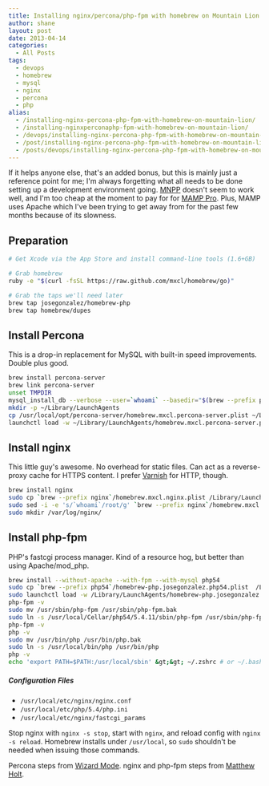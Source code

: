 ```yaml
---
title: Installing nginx/percona/php-fpm with homebrew on Mountain Lion
author: shane
layout: post
date: 2013-04-14
categories:
  - All Posts
tags:
  - devops
  - homebrew
  - mysql
  - nginx
  - percona
  - php
alias:
  - /installing-nginx-percona-php-fpm-with-homebrew-on-mountain-lion/
  - /installing-nginxperconaphp-fpm-with-homebrew-on-mountain-lion/
  - /devops/installing-nginx-percona-php-fpm-with-homebrew-on-mountain-lion/
  - /post/installing-nginx-percona-php-fpm-with-homebrew-on-mountain-lion/
  - /posts/devops/installing-nginx-percona-php-fpm-with-homebrew-on-mountain-lion/
---
```


If it helps anyone else, that's an added bonus, but this is mainly just a reference point for me; I'm always forgetting what all needs to be done setting up a development environment going. [MNPP][1] doesn't seem to work well, and I'm too cheap at the moment to pay for for [MAMP Pro][2]. Plus, MAMP uses Apache which I've been trying to get away from for the past few months because of its slowness.

<!--more-->

## Preparation

```bash
# Get Xcode via the App Store and install command-line tools (1.6+GB)

# Grab homebrew
ruby -e "$(curl -fsSL https://raw.github.com/mxcl/homebrew/go)"

# Grab the taps we'll need later
brew tap josegonzalez/homebrew-php
brew tap homebrew/dupes
```

## Install Percona

This is a drop-in replacement for MySQL with built-in speed improvements. Double plus good.

```bash
brew install percona-server
brew link percona-server
unset TMPDIR
mysql_install_db --verbose --user=`whoami` --basedir="$(brew --prefix percona-server)" --datadir=/usr/local/var/percona --tmpdir=/tmp
mkdir -p ~/Library/LaunchAgents
cp /usr/local/opt/percona-server/homebrew.mxcl.percona-server.plist ~/Library/LaunchAgents/
launchctl load -w ~/Library/LaunchAgents/homebrew.mxcl.percona-server.plist
```

## Install nginx

This little guy's awesome. No overhead for static files. Can act as a reverse-proxy cache for HTTPS content. I prefer [Varnish][3] for HTTP, though.

```bash
brew install nginx
sudo cp `brew --prefix nginx`/homebrew.mxcl.nginx.plist /Library/LaunchDaemons/
sudo sed -i -e 's/`whoami`/root/g' `brew --prefix nginx`/homebrew.mxcl.nginx.plist
sudo mkdir /var/log/nginx/
```

## Install php-fpm

PHP's fastcgi process manager. Kind of a resource hog, but better than using Apache/mod_php.

```bash
brew install --without-apache --with-fpm --with-mysql php54
sudo cp `brew --prefix php54`/homebrew-php.josegonzalez.php54.plist  /Library/LaunchAgents/
sudo launchctl load -w /Library/LaunchAgents/homebrew-php.josegonzalez.php54.plist
php-fpm -v
sudo mv /usr/sbin/php-fpm /usr/sbin/php-fpm.bak
sudo ln -s /usr/local/Cellar/php54/5.4.11/sbin/php-fpm /usr/sbin/php-fpm
php-fpm -v
php -v
sudo mv /usr/bin/php /usr/bin/php.bak
sudo ln -s /usr/local/bin/php /usr/bin/php
php -v
echo 'export PATH=$PATH:/usr/local/sbin' &gt;&gt; ~/.zshrc # or ~/.bash_profile
```

##### Configuration Files

  * `/usr/local/etc/nginx/nginx.conf`
  * `/usr/local/etc/php/5.4/php.ini`
  * `/usr/local/etc/nginx/fastcgi_params`

Stop nginx with `nginx -s stop`, start with `nginx`, and reload config with `nginx -s reload`. Homebrew installs under `/usr/local`, so `sudo` shouldn't be needed when issuing those commands.

Percona steps from [Wizard Mode][4]. nginx and php-fpm steps from [Matthew Holt][5].

 [1]: http://getmnpp.org
 [2]: http://www.mamp.info/en/mamp-pro/
 [3]: https://www.varnish-cache.org/
 [4]: http://wizardmode.com/2012/06/apache-php-mysql-dev-on-os-x-lion-with-a-minimum-of-pain/
 [5]: http://mwholt.blogspot.com/2013/03/install-nginxphpmysql-on-os-x-mountain.html

